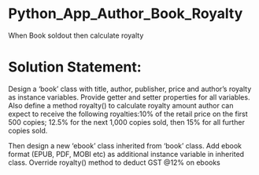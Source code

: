 # Python_App_Author_Book_Royalty
When Book soldout then calculate royalty


# Solution Statement:
Design a ‘book’ class with title, author, publisher, price and author’s royalty as instance variables. 
Provide getter and setter properties for all variables.
Also define a method royalty() to calculate royalty amount author can expect to receive the following
royalties:10% of the retail price on the first 500 copies; 12.5% for the next 1,000 copies sold, then
15% for all further copies sold. 
 
Then design a new ‘ebook’ class inherited from ‘book’ class. Add ebook format (EPUB, PDF, MOBI etc) 
as additional instance variable in inherited class. Override royalty() method to deduct GST @12% on ebooks 
